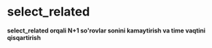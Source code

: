# select_related
**select_related  orqali N+1 so'rovlar sonini kamaytirish va time vaqtini qisqartirish**


